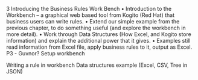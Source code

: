 3 Introducing the Business Rules Work Bench	•	Introduction to the Workbench – a graphical web based tool from Kogito (Red Hat) that business users can write rules.
•	Extend our simple example from the previous chapter, to do something useful (and explore the workbench in more detail).
•	Work through Data Structures (How Excel, and Kogito store information) and explain the additional power that it gives.
•	Examples still read information from Excel file, apply business rules to it, output as Excel.	P3 - Guvnor?	Setup  workbench

Writing a rule in workbench
Data structures example (Excel, CSV, Tree in JSON)

